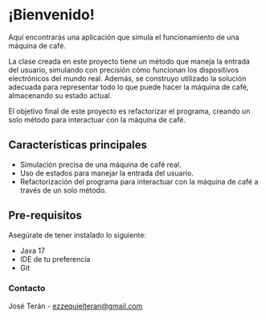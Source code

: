 # ¡Bienvenido!

Aquí encontrarás una aplicación que simula el funcionamiento de una máquina de café.

La clase creada en este proyecto tiene un método que maneja la entrada del usuario, simulando con precisión cómo funcionan los dispositivos electrónicos del mundo real. Además, se construyo utilizado la solución adecuada para representar todo lo que puede hacer la máquina de café, almacenando su estado actual.

El objetivo final de este proyecto es refactorizar el programa, creando un solo método para interactuar con la máquina de café.

## Características principales 
* Simulación precisa de una máquina de café real.
* Uso de estados para manejar la entrada del usuario.
* Refactorización del programa para interactuar con la máquina de café a través de un solo método.


## Pre-requisitos
Asegúrate de tener instalado lo siguiente:

* Java 17
* IDE de tu preferencia
* Git


### Contacto
José Terán - ezzequielteran@gmail.com

